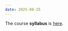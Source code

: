 ```yaml
---
date: 2025-08-25
---
```

The course **syllabus** is <a href="{{ '/Files/Syllabus_LING351_LangTechLLMs_Fall25_HS.pdf' | relative_url }}" target="_blank">here</a>.
